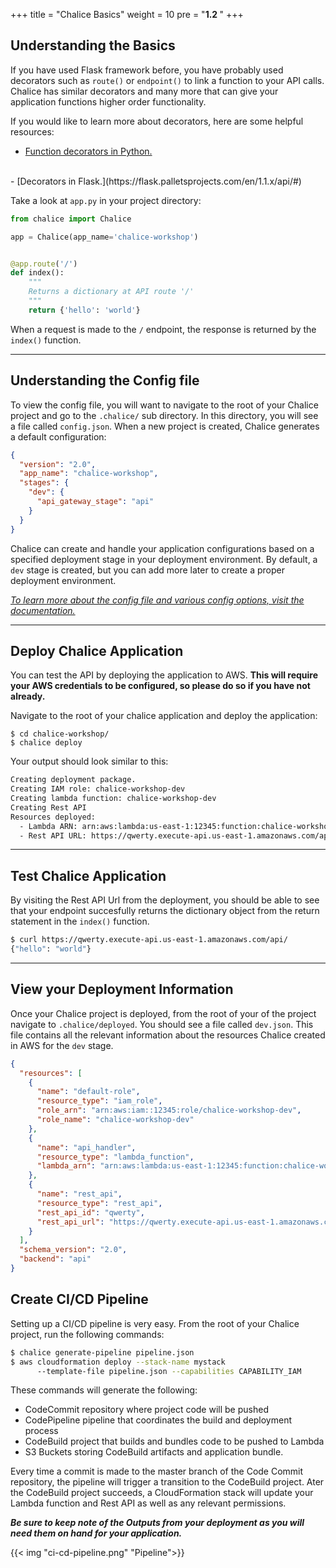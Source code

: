 +++
title = "Chalice Basics"
weight = 10
pre = "<b>1.2 </b>"
+++

## Understanding the Basics

If you have used Flask framework before, you have probably used decorators such as ```route()``` or ```endpoint()``` to link a function to your API calls. Chalice has similar decorators and many more that can give your application functions higher order functionality.

If you would like to learn more about decorators, here are some helpful resources:
<br>
  - [Function decorators in Python.](https://docs.python.org/3.7/whatsnew/2.4.html#pep-318-decorators-for-functions-and-methods)
<br>
  - [Decorators in Flask.](https://flask.palletsprojects.com/en/1.1.x/api/#)

Take a look at ```app.py``` in your project directory:
```python
from chalice import Chalice

app = Chalice(app_name='chalice-workshop')


@app.route('/')
def index():
    """
    Returns a dictionary at API route '/'
    """
    return {'hello': 'world'}
```

When a request is made to the ```/``` endpoint, the response is returned by the ```index()``` function.

___

## Understanding the Config file

To view the config file, you will want to navigate to the root of your Chalice project and go to the ```.chalice/``` sub directory. In this directory, you will see a file called ```config.json```. When a new project is created, Chalice generates a default configuration:

```json
{
  "version": "2.0",
  "app_name": "chalice-workshop",
  "stages": {
    "dev": {
      "api_gateway_stage": "api"
    }
  }
}
```

Chalice can create and handle your application configurations based on a specified deployment stage in your deployment environment. By default, a ```dev``` stage is created, but you can add more later to create a proper deployment environment. 

*[To learn more about the config file and various config options, visit the documentation.](https://aws.github.io/chalice/topics/configfile.html#configuration-file)*

___

## Deploy Chalice Application

You can test the API by deploying the application to AWS. **This will require your AWS credentials to be configured, so please do so if you have not already.**

Navigate to the root of your chalice application and deploy the application:

```
$ cd chalice-workshop/
$ chalice deploy
```

Your output should look similar to this:

```bash
Creating deployment package.
Creating IAM role: chalice-workshop-dev
Creating lambda function: chalice-workshop-dev
Creating Rest API
Resources deployed:
  - Lambda ARN: arn:aws:lambda:us-east-1:12345:function:chalice-workshop-dev
  - Rest API URL: https://qwerty.execute-api.us-east-1.amazonaws.com/api/
```

___

## Test Chalice Application

By visiting the Rest API Url from the deployment, you should be able to see that your endpoint succesfully returns the dictionary object from the return statement in the ```index()``` function.

```bash
$ curl https://qwerty.execute-api.us-east-1.amazonaws.com/api/
{"hello": "world"}
```

___

## View your Deployment Information

Once your Chalice project is deployed, from the root of your of the project navigate to ```.chalice/deployed```. You should see a file called ```dev.json```. This file contains all the relevant information about the resources Chalice created in AWS for the ```dev``` stage.

```json
{
  "resources": [
    {
      "name": "default-role",
      "resource_type": "iam_role",
      "role_arn": "arn:aws:iam::12345:role/chalice-workshop-dev",
      "role_name": "chalice-workshop-dev"
    },
    {
      "name": "api_handler",
      "resource_type": "lambda_function",
      "lambda_arn": "arn:aws:lambda:us-east-1:12345:function:chalice-workshop-dev"
    },
    {
      "name": "rest_api",
      "resource_type": "rest_api",
      "rest_api_id": "qwerty",
      "rest_api_url": "https://qwerty.execute-api.us-east-1.amazonaws.com/api/"
    }
  ],
  "schema_version": "2.0",
  "backend": "api"
}
```

## Create CI/CD Pipeline

Setting up a CI/CD pipeline is very easy. From the root of your Chalice project, run the following commands:
```bash
$ chalice generate-pipeline pipeline.json
$ aws cloudformation deploy --stack-name mystack
      --template-file pipeline.json --capabilities CAPABILITY_IAM
```
These commands will generate the following:
- CodeCommit repository where project code will be pushed
- CodePipeline pipeline that coordinates the build and deployment process
- CodeBuild project that builds and bundles code to be pushed to Lambda
- S3 Buckets storing CodeBuild artifacts and application bundle.

Every time a commit is made to the master branch of the Code Commit repository, the pipeline will trigger a transition to the CodeBuild project. Ater the CodeBuild project succeeds, a CloudFormation stack will update your Lambda function and Rest API as well as any relevant permissions.

***Be sure to keep note of the Outputs from your deployment as you will need them on hand for your application.***

{{< img "ci-cd-pipeline.png" "Pipeline">}}
